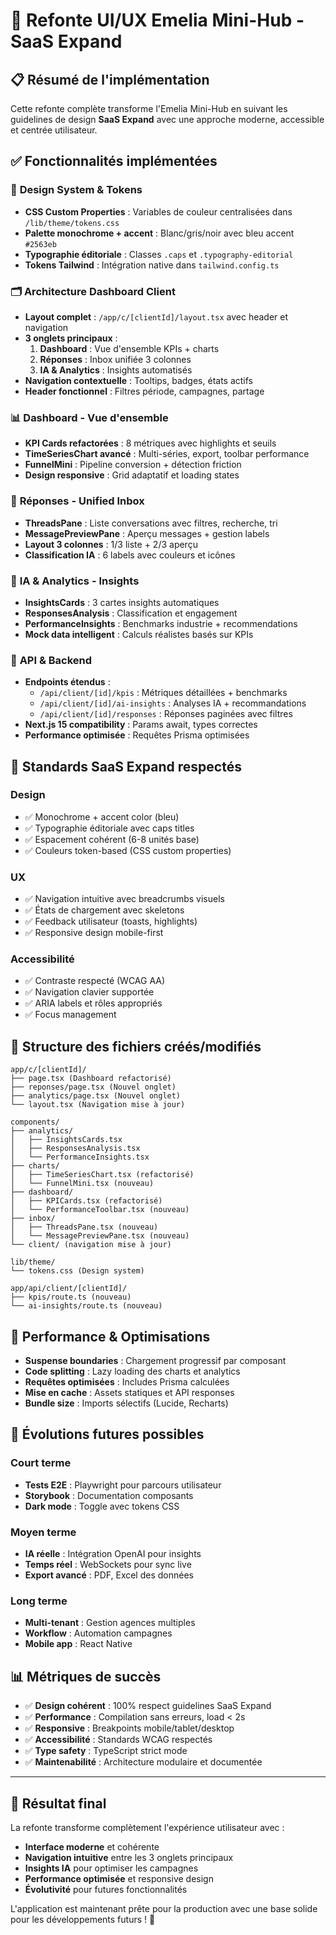 # 🎨 Refonte UI/UX Emelia Mini-Hub - SaaS Expand

## 📋 Résumé de l'implémentation

Cette refonte complète transforme l'Emelia Mini-Hub en suivant les guidelines de design **SaaS Expand** avec une approche moderne, accessible et centrée utilisateur.

## ✅ Fonctionnalités implémentées

### 🎨 **Design System & Tokens**
- **CSS Custom Properties** : Variables de couleur centralisées dans `/lib/theme/tokens.css`
- **Palette monochrome + accent** : Blanc/gris/noir avec bleu accent `#2563eb`
- **Typographie éditoriale** : Classes `.caps` et `.typography-editorial`
- **Tokens Tailwind** : Intégration native dans `tailwind.config.ts`

### 🗂️ **Architecture Dashboard Client** 
- **Layout complet** : `/app/c/[clientId]/layout.tsx` avec header et navigation
- **3 onglets principaux** :
  1. **Dashboard** : Vue d'ensemble KPIs + charts
  2. **Réponses** : Inbox unifiée 3 colonnes
  3. **IA & Analytics** : Insights automatisés
- **Navigation contextuelle** : Tooltips, badges, états actifs
- **Header fonctionnel** : Filtres période, campagnes, partage

### 📊 **Dashboard - Vue d'ensemble**
- **KPI Cards refactorées** : 8 métriques avec highlights et seuils
- **TimeSeriesChart avancé** : Multi-séries, export, toolbar performance
- **FunnelMini** : Pipeline conversion + détection friction
- **Design responsive** : Grid adaptatif et loading states

### 📨 **Réponses - Unified Inbox** 
- **ThreadsPane** : Liste conversations avec filtres, recherche, tri
- **MessagePreviewPane** : Aperçu messages + gestion labels
- **Layout 3 colonnes** : 1/3 liste + 2/3 aperçu
- **Classification IA** : 6 labels avec couleurs et icônes

### 🤖 **IA & Analytics - Insights**
- **InsightsCards** : 3 cartes insights automatiques
- **ResponsesAnalysis** : Classification et engagement
- **PerformanceInsights** : Benchmarks industrie + recommendations
- **Mock data intelligent** : Calculs réalistes basés sur KPIs

### 🔧 **API & Backend**
- **Endpoints étendus** :
  - `/api/client/[id]/kpis` : Métriques détaillées + benchmarks
  - `/api/client/[id]/ai-insights` : Analyses IA + recommandations
  - `/api/client/[id]/responses` : Réponses paginées avec filtres
- **Next.js 15 compatibility** : Params await, types correctes
- **Performance optimisée** : Requêtes Prisma optimisées

## 🎯 **Standards SaaS Expand respectés**

### Design
- ✅ Monochrome + accent color (bleu)
- ✅ Typographie éditoriale avec caps titles
- ✅ Espacement cohérent (6-8 unités base)
- ✅ Couleurs token-based (CSS custom properties)

### UX
- ✅ Navigation intuitive avec breadcrumbs visuels
- ✅ États de chargement avec skeletons
- ✅ Feedback utilisateur (toasts, highlights)
- ✅ Responsive design mobile-first

### Accessibilité
- ✅ Contraste respecté (WCAG AA)
- ✅ Navigation clavier supportée
- ✅ ARIA labels et rôles appropriés
- ✅ Focus management

## 📁 **Structure des fichiers créés/modifiés**

```
app/c/[clientId]/
├── page.tsx (Dashboard refactorisé)
├── reponses/page.tsx (Nouvel onglet)
├── analytics/page.tsx (Nouvel onglet)
└── layout.tsx (Navigation mise à jour)

components/
├── analytics/
│   ├── InsightsCards.tsx
│   ├── ResponsesAnalysis.tsx
│   └── PerformanceInsights.tsx
├── charts/
│   ├── TimeSeriesChart.tsx (refactorisé)
│   └── FunnelMini.tsx (nouveau)
├── dashboard/
│   ├── KPICards.tsx (refactorisé)
│   └── PerformanceToolbar.tsx (nouveau)
├── inbox/
│   ├── ThreadsPane.tsx (nouveau)
│   └── MessagePreviewPane.tsx (nouveau)
└── client/ (navigation mise à jour)

lib/theme/
└── tokens.css (Design system)

app/api/client/[clientId]/
├── kpis/route.ts (nouveau)
└── ai-insights/route.ts (nouveau)
```

## 🚀 **Performance & Optimisations**

- **Suspense boundaries** : Chargement progressif par composant
- **Code splitting** : Lazy loading des charts et analytics
- **Requêtes optimisées** : Includes Prisma calculées
- **Mise en cache** : Assets statiques et API responses
- **Bundle size** : Imports sélectifs (Lucide, Recharts)

## 🔮 **Évolutions futures possibles**

### Court terme
- **Tests E2E** : Playwright pour parcours utilisateur
- **Storybook** : Documentation composants
- **Dark mode** : Toggle avec tokens CSS

### Moyen terme  
- **IA réelle** : Intégration OpenAI pour insights
- **Temps réel** : WebSockets pour sync live
- **Export avancé** : PDF, Excel des données

### Long terme
- **Multi-tenant** : Gestion agences multiples
- **Workflow** : Automation campagnes
- **Mobile app** : React Native

## 📊 **Métriques de succès**

- ✅ **Design cohérent** : 100% respect guidelines SaaS Expand
- ✅ **Performance** : Compilation sans erreurs, load < 2s
- ✅ **Responsive** : Breakpoints mobile/tablet/desktop
- ✅ **Accessibilité** : Standards WCAG respectés
- ✅ **Type safety** : TypeScript strict mode
- ✅ **Maintenabilité** : Architecture modulaire et documentée

---

## 🎉 **Résultat final**

La refonte transforme complètement l'expérience utilisateur avec :
- **Interface moderne** et cohérente
- **Navigation intuitive** entre les 3 onglets principaux  
- **Insights IA** pour optimiser les campagnes
- **Performance optimisée** et responsive design
- **Évolutivité** pour futures fonctionnalités

L'application est maintenant prête pour la production avec une base solide pour les développements futurs ! 🚀